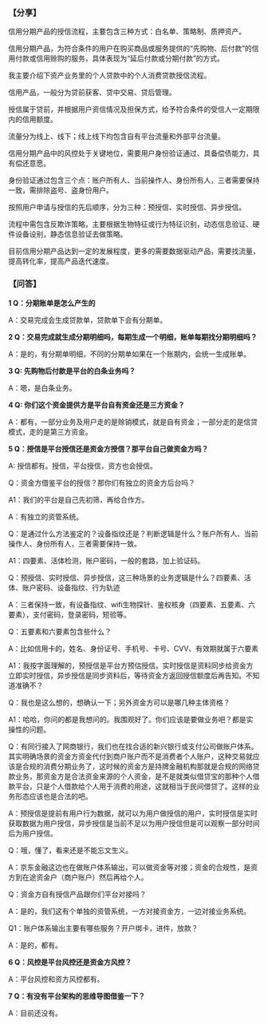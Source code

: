 ### 【分享】

信用分期产品的授信流程，主要包含三种方式：白名单、策略制、质押资产。

信用分期产品，为符合条件的用户在购买商品或服务提供的“先购物、后付款”的信用付款或信用赊购的服务，具体表现为“延后付款或分期付款”的方式。

我主要介绍下资产业务里的个人贷款中的个人消费贷款授信流程。

信用产品，一般分为贷前获客、贷中交易、贷后管理。

授信属于贷前，并根据用户资信情况及担保方式，给予符合条件的受信人一定期限内的信用额度。

流量分为线上、线下；线上线下均包含自有平台流量和外部平台流量。

信用分期产品中的风控处于关键地位，需要用户身份验证通过、具备偿债能力，具有偿还意愿。

身份验证通过包含三个点：账户所有人、当前操作人、身份所有人，三者需要保持一致，需排除盗号、盗身份用户。

按照用户申请与授信的先后顺序，分为三种：预授信、实时授信、异步授信。

流程中需包含反欺诈策略，主要根据生物特征或行为特征识别，动态信息验证、硬件设备设别，静态信息验证去做策略。

目前信用分期产品达到一定的发展程度，更多的需要数据驱动产品，需要找流量，提高转化率，提高产品迭代速度。

### 【问答】

**1 Q：分期账单是怎么产生的**

A：交易完成会生成贷款单，贷款单下会有分期单。

**2 Q：交易完成就生成分期明细吗，每期生成一个明细，账单每期找分期明细吗？**

A：是的，有分期单明细，不同的分期单如果在一个账期内，会统一生成账单。

**3 Q: 先购物后付款是平台的白条业务吗？**

A：嗯，是白条业务。

**4 Q: 你们这个资金提供方是平台自有资金还是三方资金？**

A：都有，一部分业务及用户走的是赊销模式，就是自有资金；一部分走的是信贷模式，走的是第三方资金。

**5 Q：授信是平台授信还是资金方授信？那平台自己做资金方吗？**

A: 授信都有。授信，平台授信，资方也会授信。

Q：资金方借鉴平台的授信？那你们有独立的资金方后台吗？

A1：我们的平台是自己先初筛，再给合作方。

A：有独立的资管系统。

Q：是通过什么方法鉴定的？设备指纹还是？判断逻辑是什么？账户所有人、当前操作人、身份所有人，三者需要保持一致。

A1：四要素、活体检测，账户密码，一般的套路，加上验证码。

Q：预授信、实时授信、异步授信，这三种场景的业务逻辑是什么？四要素、活体、账户密码、设备指纹、行为轨迹

A：三者保持一致，有设备指纹、wifi生物探针、鉴权核身（四要素、五要素、六要素），支付密码，登录密码，短验等。

Q：五要素和六要素包含些什么？

A：比如信用卡的，姓名、身份证号、手机号、卡号、CVV、有效期就属于六要素

A1：我按字面理解的，预授信是平台方预估授信。实时授信是资料同步给资金方立即实时授信，异步授信是同步资料后，等待资金方返回授信额度后再告知。不知道准确不？

Q：我也是这么想的，想确认一下；另外资金方可以是哪几种主体资格？

A1：哈哈，你问的都是我想问的。我围观好了。你们应该是要做业务吧？都是实操性的问题。

Q：有同行接入了网商银行，我们也在找合适的新兴银行或支付公司做账户体系。其实明确场景的资金方资金代付到商户账户而不是消费者个人账户，这种交易就应该是合规的消费分期业务了，这时候的资金方是持牌金融机构那就是合规的网络贷款业务，那资金方是合法资金来源的个人资金，是不是就类似借贷宝的那种个人借款平台，只是个人借款给个人用于消费的用途，这就相当于民间借贷了。这样的业务形态应该也是合法的吧。

A：预授信是提前有用户行为数据，就可以为用户做授信的用户，实时授信是实时获取数据为用户授信，异步授信是当前不足以为用户授信但是可以观察一部分时间后为用户授信。

Q：哦，懂了，看来还是不能忘文生义。

A：京东金融这边也在做账户体系输出，可以做资金等对接；资金的合规性，是资方到在途资金户（商户账户）然后再给个人。

Q：资金方自有授信产品跟你们平台对接吗？

A：是的，我们这有个单独的资管系统，一方对接资金方，一边对接业务系统。

Q1：账户体系输出主要有哪些服务？开户绑卡，进件，放款？

A：是的，都有。

**6 Q：风控是平台风控还是资金方风控？**

A：平台风控和资方风控都有。

**7 Q：有没有平台架构的思维导图借鉴一下？**

A：目前还没有。
